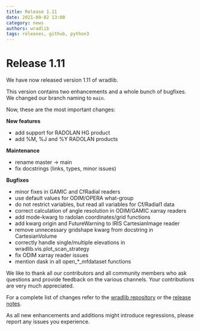 ```yaml
---
title: Release 1.11
date: 2021-09-02 13:00
category: news
authors: wradlib
tags: releases, github, python3
---
```


# Release 1.11

We have now released version 1.11 of wradlib.

This version contains two enhancements and a whole bunch of bugfixes. We changed our branch naming to `main`. 

Now, these are the most important changes:

**New features**

- add support for RADOLAN HG product
- add %M, %J and %Y RADOLAN products

**Maintenance**

- rename master -> main
- fix docstrings (links, types, minor issues)

**Bugfixes**

- minor fixes in GAMIC and CfRadial readers
- use default values for ODIM/OPERA what-group
- do not restrict variables, but read all variables for Cf/Radial1 data
- correct calculation of angle resolution in ODIM/GAMIC xarray readers
- add mode-kwarg to radolan coordinates/grid functions
- add kwarg origin and FutureWarning to IRIS CartesianImage reader
- remove unnecessary gridshape kwarg from docstring in CartesianVolume
- correctly handle single/multiple elevations in wradlib.vis.plot_scan_strategy
- fix ODIM xarray reader issues
- mention dask in all open_*_mfdataset functions

We like to thank all our contributors and all community members who ask questions and provide feedback on the various channels. Your contributions are very much appreciated. 

For a complete list of changes refer to the [wradlib repository](https://github.com/wradlib/wradlib/commits/main) or the [release notes](https://docs.wradlib.org/en/1.11.0/release_notes.html).

As all new enhancements and additions might introduce regressions, please report any issues you experience.